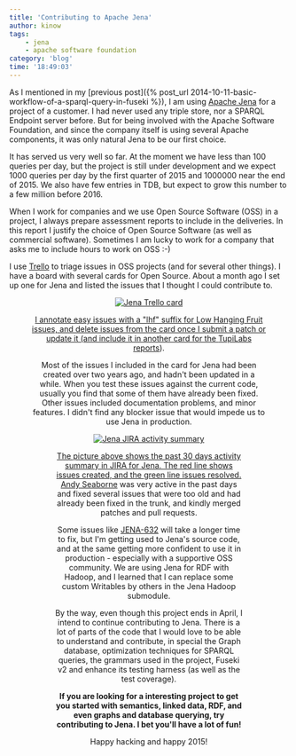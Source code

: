 ```yaml
---
title: 'Contributing to Apache Jena'
author: kinow
tags:
    - jena
    - apache software foundation
category: 'blog'
time: '18:49:03'
---
```


As I mentioned in my [previous post]({% post_url 2014-10-11-basic-workflow-of-a-sparql-query-in-fuseki %}), 
I am using [Apache Jena](http://jena.apache.org) for a project of a customer. I had never used 
any triple store, nor a SPARQL Endpoint server before. But for being involved with the Apache 
Software Foundation, and since the company itself is using several Apache components, it was only 
natural Jena to be our first choice.

It has served us very well so far. At the moment we have less than 100 queries per day, but the 
project is still under development and we expect 1000 queries per day by the first quarter of 
2015 and 1000000 near the end of 2015. We also have few entries in TDB, but expect to grow this 
number to a few million before 2016.

When I work for companies and we use Open Source Software (OSS) in a project, I always 
prepare assessment reports to include in the deliveries. In this report I justify the choice 
of Open Source Software (as well as commercial software). Sometimes I 
am lucky to work for a company that asks me to include hours to work on OSS :-)

I use [Trello](https://trello.com) to triage issues in OSS projects (and for several other 
things). I have a board with several cards for Open Source. About a month ago I set up one 
for Jena and listed the issues that I thought I could contribute to. 

<div class='row'>
<div class="span6 offset3" style='text-align: center;'>
<figure>
<a href="{{assets.jena_trello}}" rel="prettyPhoto" class="thumbnail" title="Jena Trello card">
<img src="{{assets.jena_trello}}" alt="Jena Trello card" />


I annotate easy issues with a "lhf" suffix for Low Hanging Fruit issues, and delete issues from 
the card once I submit a patch or update it (and include it in another card for the 
[TupiLabs reports](https://tupilabs.github.io/tag/tupilabs-report/)).

Most of the issues I included in the card for Jena had been created over two years ago, and hadn't 
been updated in a while. When you test these issues against the current code, usually you find that 
some of them have already been fixed. Other issues included documentation problems, and minor features. I didn't find any blocker issue that would impede us to use Jena in production.

<div class='row'>
<div class="span6 offset3" style='text-align: center;'>
<figure>
<a href="{{assets.jena_jira}}" rel="prettyPhoto" class="thumbnail" title="Jena JIRA activity summary">
<img src="{{assets.jena_jira}}" alt="Jena JIRA activity summary" />


The picture above shows the past 30 days activity summary in JIRA for Jena. The red line shows 
issues created, and the green line issues resolved. [Andy Seaborne](https://github.com/afs) 
was very active in the past days and fixed several issues that were too old and had already been fixed in the trunk, and kindly merged patches and pull requests.

Some issues like [JENA-632](https://issues.apache.org/jira/browse/JENA-632) will take a 
longer time to fix, but I'm getting used to Jena's source code, and at the same getting more 
confident to use it in production - especially with a supportive OSS community. We are using 
Jena for RDF with Hadoop, and I learned that I can replace some custom Writables by others 
in the Jena Hadoop submodule.

By the way, even though this project ends in April, I intend to continue contributing to Jena. 
There is a lot of parts of the code that I would love to be able to understand and contribute, 
in special the Graph database, optimization techniques for SPARQL queries, the grammars used 
in the project, Fuseki v2 and enhance its testing harness (as well as the test coverage).

**If you are looking for a interesting project to get you started with semantics, linked data, 
RDF, and even graphs and database querying, try contributing to Jena. I bet you'll have a lot 
of fun!**

Happy hacking and happy 2015!
